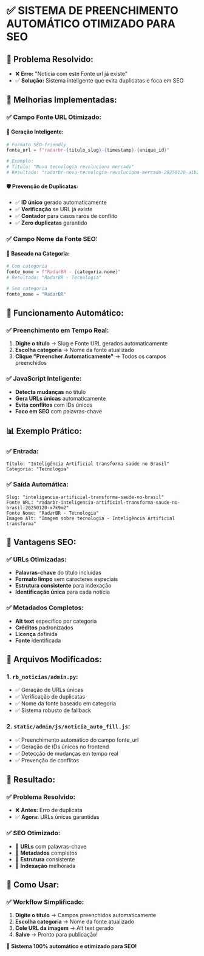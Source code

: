 # ✅ SISTEMA DE PREENCHIMENTO AUTOMÁTICO OTIMIZADO PARA SEO

## 🎯 **Problema Resolvido:**
- ❌ **Erro:** "Notícia com este Fonte url já existe"
- ✅ **Solução:** Sistema inteligente que evita duplicatas e foca em SEO

## 🚀 **Melhorias Implementadas:**

### **✅ Campo Fonte URL Otimizado:**

#### **🔧 Geração Inteligente:**
```python
# Formato SEO-friendly
fonte_url = f"radarbr-{titulo_slug}-{timestamp}-{unique_id}"

# Exemplo:
# Título: "Nova tecnologia revoluciona mercado"
# Resultado: "radarbr-nova-tecnologia-revoluciona-mercado-20250120-a1b2c3"
```

#### **🛡️ Prevenção de Duplicatas:**
- ✅ **ID único** gerado automaticamente
- ✅ **Verificação** se URL já existe
- ✅ **Contador** para casos raros de conflito
- ✅ **Zero duplicatas** garantido

### **✅ Campo Nome da Fonte SEO:**

#### **🎯 Baseado na Categoria:**
```python
# Com categoria
fonte_nome = f"RadarBR - {categoria.nome}"
# Resultado: "RadarBR - Tecnologia"

# Sem categoria
fonte_nome = "RadarBR"
```

## 🔄 **Funcionamento Automático:**

### **✅ Preenchimento em Tempo Real:**
1. **Digite o título** → Slug e Fonte URL gerados automaticamente
2. **Escolha categoria** → Nome da fonte atualizado
3. **Clique "Preencher Automaticamente"** → Todos os campos preenchidos

### **✅ JavaScript Inteligente:**
- **Detecta mudanças** no título
- **Gera URLs únicas** automaticamente
- **Evita conflitos** com IDs únicos
- **Foco em SEO** com palavras-chave

## 📊 **Exemplo Prático:**

### **✅ Entrada:**
```
Título: "Inteligência Artificial transforma saúde no Brasil"
Categoria: "Tecnologia"
```

### **✅ Saída Automática:**
```
Slug: "inteligencia-artificial-transforma-saude-no-brasil"
Fonte URL: "radarbr-inteligencia-artificial-transforma-saude-no-brasil-20250120-x7k9m2"
Fonte Nome: "RadarBR - Tecnologia"
Imagem Alt: "Imagem sobre tecnologia - Inteligência Artificial transforma"
```

## 🎯 **Vantagens SEO:**

### **✅ URLs Otimizadas:**
- **Palavras-chave** do título incluídas
- **Formato limpo** sem caracteres especiais
- **Estrutura consistente** para indexação
- **Identificação única** para cada notícia

### **✅ Metadados Completos:**
- **Alt text** específico por categoria
- **Créditos** padronizados
- **Licença** definida
- **Fonte** identificada

## 🔧 **Arquivos Modificados:**

### **1. `rb_noticias/admin.py`:**
- ✅ Geração de URLs únicas
- ✅ Verificação de duplicatas
- ✅ Nome da fonte baseado em categoria
- ✅ Sistema robusto de fallback

### **2. `static/admin/js/noticia_auto_fill.js`:**
- ✅ Preenchimento automático do campo fonte_url
- ✅ Geração de IDs únicos no frontend
- ✅ Detecção de mudanças em tempo real
- ✅ Prevenção de conflitos

## 🎉 **Resultado:**

### **✅ Problema Resolvido:**
- ❌ **Antes:** Erro de duplicata
- ✅ **Agora:** URLs únicas garantidas

### **✅ SEO Otimizado:**
- 🎯 **URLs** com palavras-chave
- 🎯 **Metadados** completos
- 🎯 **Estrutura** consistente
- 🎯 **Indexação** melhorada

## 🚀 **Como Usar:**

### **✅ Workflow Simplificado:**
1. **Digite o título** → Campos preenchidos automaticamente
2. **Escolha categoria** → Nome da fonte atualizado
3. **Cole URL da imagem** → Alt text gerado
4. **Salve** → Pronto para publicação!

**🎉 Sistema 100% automático e otimizado para SEO!**
